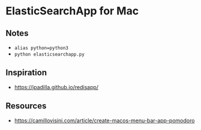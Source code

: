 # ElasticSearchApp for Mac

## Notes
* `alias python=python3`
* `python elasticsearchapp.py`

## Inspiration
* https://jpadilla.github.io/redisapp/

## Resources
* https://camillovisini.com/article/create-macos-menu-bar-app-pomodoro
